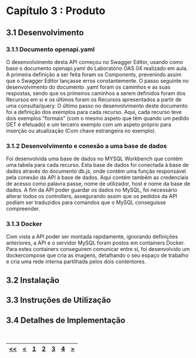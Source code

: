 # Capítulo 3 : Produto

## 3.1 Desenvolvimento
### 3.1.1 Documento openapi.yaml
O desenvolvimento desta API começou no Swagger Editor, usando como base o documento openapi.yaml do Laboratório OAS 04 realizado em aula. A primeira definição a ser feita foram os Components, prevenindo assim que o Swagger Editor lançasse erros constantemente. O passo seguinte no desenvolvimento do documento .yaml foram os caminhos e as suas respostas, sendo que os primeiros caminhos a serem definidos foram dos Recursos em si e os últimos foram os Recursos apresentados a partir de uma consulta/query. O último passo no desenvolvimento deste documento foi a definição dos exemplos para cada recurso. Aqui, cada recurso teve dois exemplos "formais" (com o mesmo aspeto que têm quando um pedido GET é efetuado) e um terceiro exemplo com um aspeto próprio para inserção ou atualização (Com chave estrangeira no exemplo).

### 3.1.2 Desenvolvimento e conexão a uma base de dados
Foi desenvolvida uma base de dados no MYSQL Workbench que contém uma tabela para cada recurso. Esta base de dados foi conectada à base de dados através do documento db.js, onde contém uma função responsável pela conexão da API à base de dados. Aqui contém também as credenciais de acesso como palavra passe, nome de utilizador, host e nome da base de dados. A fim da API poder guardar os dados no MySQL, foi necessário alterar todos os controllers, assegurando assim que os pedidos da API podiam ser traduzidos para comandos que o MySQL conseguisse compreender.

### 3.1.3 Docker
Com vista a API poder ser montada rapidamente, ignorando definições anteriores, a API e o servidor MySQL foram postos em containers Docker. Para estes containers conseguirem comunicar entre si, foi desenvolvido um dockercompose que cria as imagens, detalhando o seu espaço de trabalho e cria uma rede interna partilhada pelos dois contentores.
## 3.2 Instalação

## 3.3 Instruções de Utilização

## 3.4 Detalhes de Implementação

<br>

| [<<](capitulo1.md) | [<](capitulo2.md) | [1](capitulo1.md) | [2](capitulo2.md) | [3](capitulo3.md) | [4](capitulo4.md) | [>](capitulo4.md) |
| :---: | :---: | :---: | :---: | :---: | :---: | :---: |